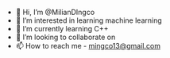 - 👋 Hi, I’m @MilianDIngco
- 👀 I’m interested in learning machine learning
- 🌱 I’m currently learning C++
- 💞️ I’m looking to collaborate on 
- 📫 How to reach me - mingco13@gmail.com

<!---
MilianDIngco/MilianDIngco is a ✨ special ✨ repository because its `README.md` (this file) appears on your GitHub profile.
You can click the Preview link to take a look at your changes.
--->
